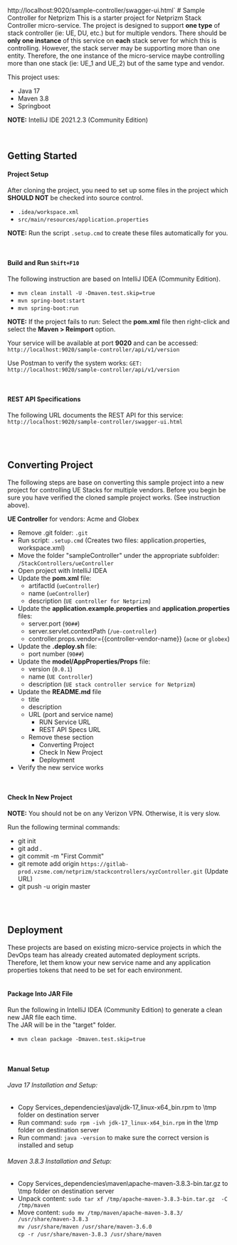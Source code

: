 http://localhost:9020/sample-controller/swagger-ui.html` # Sample Controller for Netprizm
This is a starter project for Netprizm Stack Controller micro-service. 
The project is designed to support **one type** of stack controller (ie: UE, DU, etc.) but for multiple vendors. 
There should be **only one instance** of this service on **each** stack server for which this is controlling. 
However, the stack server may be supporting more than one entity. Therefore, the one instance of the micro-service 
maybe controlling more than one stack (ie: UE_1 and UE_2) but of the same type and vendor.

This project uses:
   - Java 17
   - Maven 3.8
   - Springboot

**NOTE:** IntelliJ IDE 2021.2.3 (Community Edition)

<p><br/></p>

## Getting Started

#### Project Setup
After cloning the project, you need to set up some files in the project which **SHOULD NOT** be checked into source control.
 - `.idea/workspace.xml`
 - `src/main/resources/application.properties`

**NOTE:** Run the script `.setup.cmd` to create these files automatically for you.  
<p><br/></p>



#### Build and Run `Shift+F10`
The following instruction are based on IntelliJ IDEA (Community Edition).  
 - `mvn clean install -U -Dmaven.test.skip=true`
 - `mvn spring-boot:start`
 - `mvn spring-boot:run`

**NOTE:** If the project fails to run: Select the **pom.xml** file then right-click and
select the **Maven > Reimport** option.

Your service will be available at port **9020** and can be accessed:
`http://localhost:9020/sample-controller/api/v1/version`

Use Postman to verify the system works:
`GET:    http://localhost:9020/sample-controller/api/v1/version`


<p><br/></p>


#### REST API Specifications
The following URL documents the REST API for this service:
``` http://localhost:9020/sample-controller/swagger-ui.html ``` 


<p><br/><br/></p>

## Converting Project
The following steps are base on converting this sample project into 
a new project for controlling UE Stacks for multiple vendors. 
Before you begin be sure you have verified the cloned sample project works. 
(See instruction above). 

<p></p>

**UE Controller** for vendors: Acme and Globex

 - Remove .git folder:  `.git`
 - Run script:  `.setup.cmd` (Creates two files: application.properties, workspace.xml) 
 - Move the folder "sampleController" under the appropriate subfolder:  `/StackControllers/ueController`
 - Open project with IntelliJ IDEA
 - Update the **pom.xml** file:
    - artifactId (`ueController`)	 
    - name (`ueController`)
    - description (`UE controller for Netprizm`)
 - Update the **application.example.properties** and **application.properties** files:
	- server.port (`90##`)
	- server.servlet.contextPath  (`/ue-controller`)
	- controller.props.vendor={{controller-vendor-name}}  (`acme` or `globex`)
 - Update the **.deploy.sh** file:
    - port number (`90##`)	 
- Update the **model/AppProperties/Props** file:
    - version (`0.0.1`)
	- name (`UE Controller`)
	- description (`UE stack controller service for Netprizm`)
- Update the **README.md** file
	- title
	- description
	- URL (port and service name)
		- RUN Service URL
		- REST API Specs URL
	- Remove these section
	    - Converting Project
	    - Check In New Project
	    - Deployment
- Verify the new service works
    	
<p><br/></p>

#### Check In New Project
**NOTE:** You should not be on any Verizon VPN. Otherwise, it is very slow.

<p>Run the following terminal commands:</p>

 - git init
 - git add .
 - git commit -m "First Commit"
 - git remote add origin ```https://gitlab-prod.vzsme.com/netprizm/stackcontrollers/xyzController.git``` (Update URL)
 - git push -u origin master
 
 
 <p><br/><br/></p>

## Deployment
These projects are based on existing micro-service projects in which
the DevOps team has already created automated deployment scripts. Therefore, let
them know your new service name and any application properties tokens that need
to be set for each environment.
<br/>
<br/>

#### Package Into JAR File

Run the following in IntelliJ IDEA (Community Edition) to generate a clean new JAR file each time.<br />
The JAR will be in the "target" folder.
- `mvn clean package -Dmaven.test.skip=true`


<p><br/></p>


#### Manual Setup
###### Java 17 Installation and Setup:
* Copy Services\_dependencies\java\jdk-17_linux-x64_bin.rpm to \tmp folder on destination server
* Run command: `sudo rpm -ivh jdk-17_linux-x64_bin.rpm` in the \tmp folder on destination server
* Run command: `java -version` to make sure the correct version is installed and setup


###### Maven 3.8.3 Installation and Setup:
* Copy Services\_dependencies\maven\apache-maven-3.8.3-bin.tar.gz to \tmp folder on destination server
* Unpack content: `sudo tar xf /tmp/apache-maven-3.8.3-bin.tar.gz  -C /tmp/maven`
* Move content: `sudo mv /tmp/maven/apache-maven-3.8.3/  /usr/share/maven-3.8.3`<br />
  `mv /usr/share/maven /usr/share/maven-3.6.0`<br/>
  `cp -r /usr/share/maven-3.8.3 /usr/share/maven`
